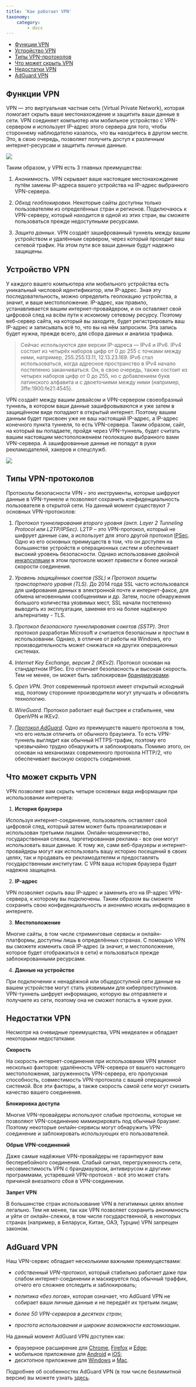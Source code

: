 ```yaml
---
title: 'Как работает VPN'
taxonomy:
    category:
        - docs
---
```

* [Функции VPN](#functions)
* [Устройство VPN](#structure)
* [Типы VPN-протоколов](#types)
* [Что может скрыть VPN](#hides)
* [Недостатки VPN](#drawbacks)
* [AdGuard VPN](#adguard-vpn)

<a name="functions"></a>

## Функции VPN

VPN — это виртуальная частная сеть (Virtual Private Network), которая помогает скрыть ваше местонахождение и защитить ваши данные в сети. VPN соединяет компьютер или мобильное устройство с VPN-сервером и использует IP-адрес этого сервера для того, чтобы стороннему наблюдателю казалось, что вы находитесь в другом месте. Это, в свою очередь, позволяет получить доступ к различным интернет-ресурсам и защитить личные данные.

<img src="https://cdn.adguard.com/public/Adguard/Website/Images/seo/en/how_vpn_2.jpg" style="max-width: 350px; ">

Таким образом, у VPN есть 3 главных преимущества:
1. *Анонимность*. VPN скрывает ваше настоящее местонахождение путём замены IP-адреса вашего устройства на IP-адрес выбранного VPN-сервера.

2. *Обход геоблокировки*. Некоторые сайты доступны только пользователям из определённых стран и регионов. Подключаюсь к VPN-серверу, который находится в одной из этих стран, вы сможете пользоваться прежде недоступными ресурсами.

3. *Защита данных*. VPN создаёт зашифрованный туннель между вашим устройством и удалённым сервером, через который проходит ваш сетевой трафик. На этом пути все ваши данные будут надежно защищены.

<a name="structure"></a>

## Устройство VPN

У каждого вашего компьютера или мобильного устройства есть уникальный числовой идентификатор, или IP-адрес. Зная эту последовательность, можно определить геолокацию устройства, а значит, и ваше местоположение. IP-адрес, как правило, устанавливается вашим интернет-провайдером, и он оставляет свой цифровой след на всём пути к искомому сетевому ресурсу. Поэтому веб-сервер сайта, на который вы заходите, будет регистрировать ваш IP-адрес и записывать всё то, что вы на нём запросили. Эта запись будет нужна, прежде всего, для сбора данных и анализа трафика. 

>Сейчас используются две версии IP-адреса — IPv4 и IPv6. IPv4 состоит из четырёх наборов цифр от 0 до 255 с точками между ними, например, 255.255.13.11, 12.13.23.169. IPv6 стал использоваться, когда адресное пространство в IPv4 начало постепенно заканчиваться. Он, в свою очередь, также состоит из четырех наборов цифр от 0 до 255, но с добавлением букв латинского алфавита и с двоеточиями между ними (например, 3ffe:1900:fe21:4545).

VPN создаёт между вашим девайсом и VPN-сервером своеобразный туннель, в котором ваши данные зашифровываются и уже затем в защищённом виде попадают в открытый интернет. Поэтому вашим данным будет присвоен уже не ваш настоящий IP-адрес, а IP-адрес конечного пункта туннеля, то есть VPN-сервера. Таким образом, сайт, на который вы попадаете, пройдя через VPN-туннель, будет считать вашим настоящим местоположением геолокацию выбранного вами VPN-сервера. А зашифрованные данные не попадут в руки рекламодателей, хакеров и спецслужб.

<img src="https://cdn.adguard.com/public/Adguard/Website/Images/seo/en/how_vpn_3.jpg" style="max-width: 350px; ">

<a name="types"></a>

## Типы VPN-протоколов

Протоколы безопасности VPN – это инструменты, которые шифруют данные в VPN-туннеле и позволяют сохранить конфиденциальность пользователя в открытой сети. На данный момент существуют 7 основных VPN-протоколов:

1. *Протокол туннелирования второго уровня (англ. Layer 2 Tunneling Protocol или L2TP/IPSec)*. L2TP – это VPN-протокол, который не шифрует данные сам, а использует для этого другой протокол [IPSec](https://ru.wikipedia.org/wiki/IPsec). Одно из его основных преимуществ в том, что он доступен на большинстве устройств и операционных систем и обеспечивает высокий уровень безопасности. Однако использование двойной [инкапсуляции](https://ru.wikipedia.org/wiki/Инкапсуляция_(компьютерные_сети)) в этом протоколе может привести к более низкой скорости соединения.

2. *Уровень защищённых сокетов (SSL)* и *Протокол защиты транспортного уровня (TLS)*. До 2014 года SSL часто использовался для шифрования данных в электронной почте и интернет-факсе, для обмена мгновенными сообщениями и др. Затем, после обнаружения большого количества уязвимых мест, SSL начали постепенно выводить из эксплуатации, заменяя его на более надёжную альтернативу - TLS.

3. *Протокол безопасного туннелирования сокетов (SSTP)*. Этот протокол разработан Microsoft и считается безопасным и простым в использовании. Однако, в отличие от работы на Windows, его производительность может снижаться на других операционных системах.

4. *Internet Key Exchange, версия 2 (IKEv2)*. Протокол основан на стандартном IPSec. Его отличает безопасность и высокая скорость. Тем не менее, он может быть заблокирован [брандмауэрами](https://ru.wikipedia.org/wiki/Межсетевой_экран).

5. *Open VPN*. Этот современный протокол имеет открытый исходный код, поэтому сторонние производители могут улучшать и обновлять технологию.

6. *WireGuard*. Протокол работает ещё быстрее и стабильнее, чем OpenVPN и IKEv2.

7. [*Протокол AdGuard*](link). Одно из преимуществ нашего протокола в том, что его нельзя отличить от обычного браузинга. То есть VPN-туннель выглядит как обычный HTTPS-трафик, поэтому его чрезвычайно трудно обнаружить и заблокировать. Помимо этого, он основан на механизмах современного протокола HTTP/2, что обеспечивает высокую скорость соединения.

<a name="hides"></a>

## Что может скрыть VPN

VPN позволяет вам скрыть четыре основных вида информации при использовании интернета:

1. **История браузера**

Используя интернет-соединение, пользователь оставляет свой цифровой след, который затем может быть проанализирован и использован третьими лицами. Онлайн-мошенничество, государственная слежка, таргетированная реклама - все они могут использовать ваши данные. К тому же, сами веб-браузеры и интернет-провайдеры могут как использовать вашу историю посещений в своих целях, так и продавать ее рекламодателям и предоставлять государственным институтам. С VPN ваша история браузера будет надежна защищена.

2. **IP-адрес**

VPN позволяет скрыть ваш IP-адрес и заменить его на IP-адрес VPN-сервера, к которому вы подключены. Таким образом вы сможете сохранить свою конфиденциальность и анонимно искать информацию в интернете.

3. **Местоположение**

Многие сайты, в том числе стриминговые сервисы и онлайн-платформы, доступны лишь в определённых странах. С помощью VPN вы сможете изменить свой IP-адрес (а значит, и местоположение, которое будет отображаться в сети) и пользоваться прежде заблокированными ресурсами.

4. **Данные на устройстве**

При подключении к ненадёжной или общедоступной сети данные на вашем устройстве могут стать уязвимыми для киберпреступников. VPN-туннель шифрует информацию, которую вы отправляете и получаете из сети, поэтому она не сможет попасть в чужие руки.

<a name="drawbacks"></a>

## Недостатки VPN

Несмотря на очевидные преимущества, VPN неидеален и обладает некоторыми недостатками:

**Скорость**

На скорость интернет-соединения при использовании VPN влияют несколько факторов: удалённость VPN-сервера от вашего настоящего местоположения, загруженность VPN-сервера, его пропускная способность, совместимость VPN-протокола с вашей операционной системой. Все эти факторы, а также скорость самой сети могут снизить качество вашего соединения.

**Блокировка доступа**

Многие VPN-провайдеры используют слабые протоколы, которые не позволяют VPN-соединению мимикрировать под обычный браузинг. Поэтому некоторые онлайн-сервисы могут обнаружить VPN-соединение и заблокировать использующих его пользователей.

**Обрыв VPN-соединений**

Даже самые надёжные VPN-провайдеры не гарантируют вам бесперебойного соединения. Слабый сигнал, перегруженность сети, несовместимость VPN с брандмауэром, антивирусом и другими программами, устаревший VPN-протокол - всё это может стать причиной внезапного сбоя в VPN-соединении.

**Запрет VPN**

В большинстве стран использование VPN в легитимных целях вполне легально. Тем не менее, так как VPN позволяет сохранить анонимность и уйти от онлайн-слежки, в том числе государственной, в некоторых странах (например, в Беларуси, Китае, ОАЭ, Турции) VPN запрещен законом.

<a name="adguard-vpn"></a>

## AdGuard VPN

Наш VPN-сервис обладает несколькими важными преимуществами:

* *собственный VPN-протокол*, который стабильно работает даже при слабом интернет-соединении и маскируется под обычный траффик, отчего его сложнее отследить и заблокировать;

* *политика «без логов»*, которая означает, что AdGuard VPN не собирает ваши личные данные и не передаёт их третьим лицам;

* *более 50 VPN-серверов в десятках стран*;

* *простота использования и широкие возможности кастомизации*.

На данный момент AdGuard VPN доступен как:

* браузерное расширение для [Chrome](https://agrd.io/vpn_chrome_extension), [Firefox](https://agrd.io/vpn_firefox_extension) и [Edge](https://agrd.io/vpn_edge_extension);
* мобильное приложение для [Android](https://agrd.io/adguard_vpn_android) и [iOS](https://agrd.io/ios_vpn);
* десктопное приложение для [Windows](https://agrd.io/windows_vpn_beta) и [Mac](https://agrd.io/mac_vpn_beta).

Подробнее об особенностях AdGuard VPN (в том числе безлимитной версии) вы можете узнать [здесь](https://adguard-vpn.com/ru/welcome.html).